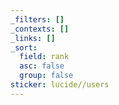 ```yaml
---
_filters: []
_contexts: []
_links: []
_sort:
  field: rank
  asc: false
  group: false
sticker: lucide//users
---
```

